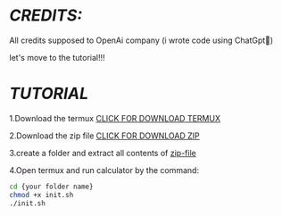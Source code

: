 # **_CREDITS:_**
All credits supposed to OpenAi company
(i wrote code using ChatGpt🥲)

let's move to the tutorial!!!

# **_TUTORIAL_**

1.Download the termux
[CLICK FOR DOWNLOAD TERMUX](https://f-droid.org/repo/com.termux_118.apk)

2.Download the zip file
[CLICK FOR DOWNLOAD ZIP](https://github.com/Amachono/Termux-Calculator/archive/refs/heads/main.zip)

3.create a folder and extract all contents of [zip-file](https://github.com/Amachono/Termux-Calculator/archive/refs/heads/main.zip)

4.Open termux and run calculator by the command:
```sh
cd {your folder name}
chmod +x init.sh
./init.sh
```

